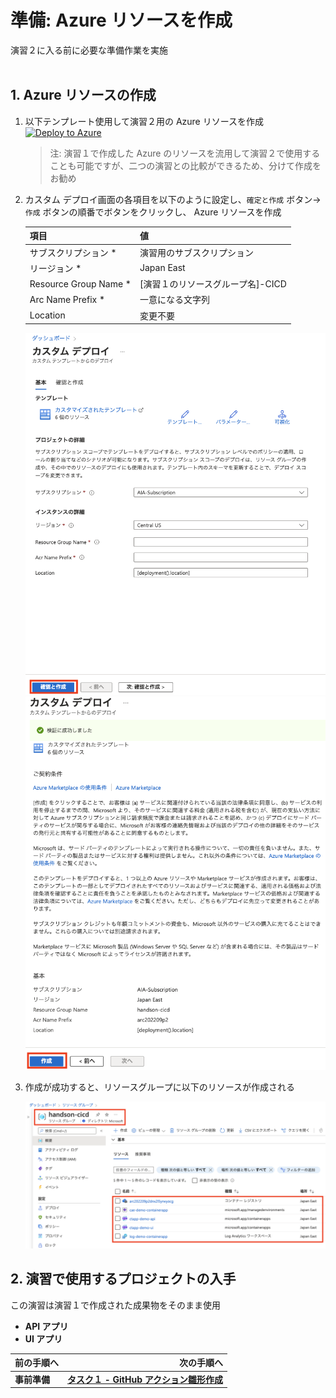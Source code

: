 # 準備: Azure リソースを作成
演習２に入る前に必要な準備作業を実施
<br><br>

## 1. Azure リソースの作成

1. 以下テンプレート使用して演習２用の Azure リソースを作成
    [![Deploy to Azure](https://aka.ms/deploytoazurebutton)](https://portal.azure.com/#create/Microsoft.Template/uri/https%3A%2F%2Fraw.githubusercontent.com%2Fk-in%2Fcontainers-cicd-handson-tutorial%2Fjson_template%2Fmain.json)
    > 注: 演習１で作成した Azure のリソースを流用して演習２で使用することも可能ですが、二つの演習との比較ができるため、分けて作成をお勧め


1. カスタム デプロイ画面の各項目を以下のように設定し、`確定と作成` ボタン-> `作成` ボタンの順番でボタンをクリックし、 Azure リソースを作成
    
    |  項目  |  値  |
    | ---- | ---- |   
    | サブスクリプション * | 演習用のサブスクリプション |
    | リージョン * | Japan East |
    | Resource Group Name * | [演習１のリソースグループ名]-CICD|
    | Arc Name Prefix * | 一意になる文字列|
    | Location | 変更不要 |

    <img src="../images/P2-00-01.png" width="500">
    <img src="../images/P2-00-02.png" width="500">

1. 作成が成功すると、リソースグループに以下のリソースが作成される

    <img src="../images/P2-00-03.png" width="500">

## 2. 演習で使用するプロジェクトの入手
この演習は演習１で作成された成果物をそのまま使用

- **API アプリ** 
- **UI アプリ**

| 前の手順へ | 次の手順へ |
|:---|---:|
|**事前準備** | [**タスク１ - GitHub アクション雛形作成**](P2-01.md) |